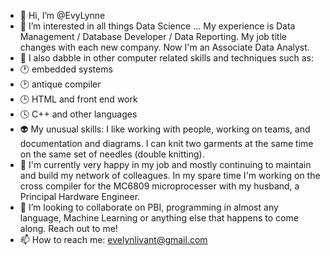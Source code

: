 - 👋 Hi, I’m @EvyLynne
- 👀 I’m interested in all things Data Science ... My experience is Data Management / Database Developer / Data Reporting.  My job title changes with each new company.  Now I'm an Associate Data Analyst.   
- :memo: I also dabble in other computer related skills and techniques such as: 
- :clock1: embedded systems 
- :clock2: antique compiler  
- :clock3: HTML and front end work
- :clock4: C++ and other languages
- :alien: My unusual skills: I like working with people, working on teams, and documentation and diagrams. I can knit two garments at the same time on the same set of needles (double knitting).
- 🌱 I'm currently very happy in my job and mostly continuing to maintain and build my network of colleagues. In my spare time I'm working on the cross compiler for the MC6809 microprocesser with my husband, a Principal Hardware Engineer. 
- 💞️ I’m looking to collaborate on PBI, programming in almost any language, Machine Learning or anything else that happens to come along.  Reach out to me!
- 📫 How to reach me: evelynlivant@gmail.com 

<!---
EvyLynne/EvyLynne is a ✨ special ✨ repository because its `README.md` (this file) appears on your GitHub profile.
You can click the Preview link to take a look at your changes.
--->
